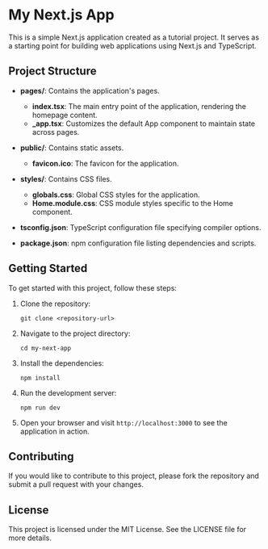 # My Next.js App

This is a simple Next.js application created as a tutorial project. It serves as a starting point for building web applications using Next.js and TypeScript.

## Project Structure

- **pages/**: Contains the application's pages.
  - **index.tsx**: The main entry point of the application, rendering the homepage content.
  - **_app.tsx**: Customizes the default App component to maintain state across pages.
  
- **public/**: Contains static assets.
  - **favicon.ico**: The favicon for the application.

- **styles/**: Contains CSS files.
  - **globals.css**: Global CSS styles for the application.
  - **Home.module.css**: CSS module styles specific to the Home component.

- **tsconfig.json**: TypeScript configuration file specifying compiler options.

- **package.json**: npm configuration file listing dependencies and scripts.

## Getting Started

To get started with this project, follow these steps:

1. Clone the repository:
   ```
   git clone <repository-url>
   ```

2. Navigate to the project directory:
   ```
   cd my-next-app
   ```

3. Install the dependencies:
   ```
   npm install
   ```

4. Run the development server:
   ```
   npm run dev
   ```

5. Open your browser and visit `http://localhost:3000` to see the application in action.

## Contributing

If you would like to contribute to this project, please fork the repository and submit a pull request with your changes.

## License

This project is licensed under the MIT License. See the LICENSE file for more details.